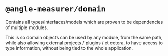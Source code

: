 # `@angle-measurer/domain`

Contains all types/interfaces/models which are proven to be dependencies of multiple modules.  

This is so domain objects can be used by any module, from the same path, while also allowing external projects / plugins / et cetera, to have access to type information, without being tied to the whole application.

